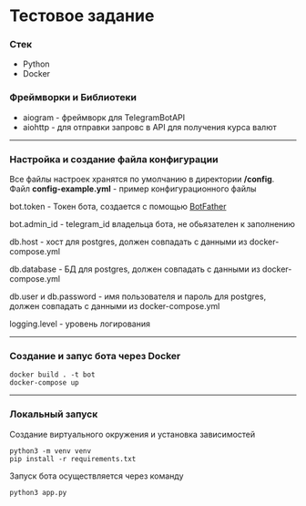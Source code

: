 # Тестовое задание

### Стек

- Python
- Docker

### Фреймворки и Библиотеки

- aiogram - фреймворк для TelegramBotAPI
- aiohttp - для отправки запровс в API для получения курса валют

***

### Настройка и создание файла конфигурации

Все файлы настроек хранятся по умолчанию в директории __/config__.
Файл __config-example.yml__ - пример конфигурационного файлы

bot.token - Токен бота, создается с помощью [BotFather](https://t.me/BotFather)

bot.admin_id - telegram_id владельца бота, не обьязателен к заполнению

db.host - хост для postgres, должен совпадать с данными из docker-compose.yml

db.database - БД для postgres, должен совпадать с данными из docker-compose.yml

db.user и db.password - имя пользователя и пароль для postgres, должен совпадать с данными из docker-compose.yml

logging.level - уровень логирования

***

### Создание и запус бота через Docker

```
docker build . -t bot
docker-compose up
```

***

### Локальный запуск

Создание виртуального окружения и установка зависимостей

```
python3 -m venv venv
pip install -r requirements.txt
```

Запуск бота осуществляется через команду

```
python3 app.py
```
